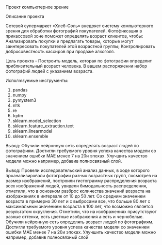 Проект компьютерное зрение

Описание проекта

Сетевой супермаркет «Хлеб-Соль» внедряет систему компьютерного зрения для обработки фотографий покупателей. Фотофиксация в прикассовой зоне поможет определять возраст клиентов, чтобы:
Анализировать покупки и предлагать товары, которые могут заинтересовать покупателей этой возрастной группы;
Контролировать добросовестность кассиров при продаже алкоголя.

Цель проекта -
Построить модель, которая по фотографии определит приблизительный возраст человека. В вашем распоряжении набор фотографий людей с указанием возраста.

Исполmзуемые инструменты:
1. pandas
2. numpy
3. pymystem3
4. nltk
5. re
6. tqdm
7. sklearn.model_selection
8. sklearn.feature_extraction.text
9. sklearn.linearmodel
10. sklearn.ensemble

Вывод:
Обучили нейронную сеть определять возраст людей по фотографиям. Достигли требуемого уровня успеха качества модели со значением ошибки MAE менее 7 на 20и эпохах.
Улучшить качество модели можно например, добавив полносвязный слой.



Вывод: Провели исследовательский анализ данных, в ходе которого проанализировали фотографии разных возрастных групп, посмотрев на размер изображений, построили гистограмму распределения возраста всех изображений людей, увидели бимодальность распределения, отметили, что в основном разброс количества значений возраста на изображениях в интервале от 10 до 50 лет. Со средним значением возраста в примерно 30 лет и с выбросами все, что больше 80 лет с максимальным значением возраста в 100 лет, что возможно является результатом округления. Отметили, что на изображениях присутствуют разные оттенки, есть цветные изображения а есть и чернобелые.
Обучили нейронную сеть определять возраст людей по фотографиям. Достигли требуемого уровня успеха качества модели со значением ошибки MAE менее 7 на 20и эпохах.
Улучшить качество модели можно например, добавив полносвязный слой
